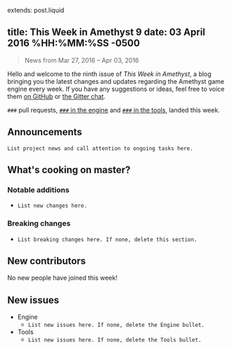 extends: post.liquid

title: This Week in Amethyst 9
date: 03 April 2016 %HH:%MM:%SS -0500
---

> News from Mar 27, 2016 – Apr 03, 2016

Hello and welcome to the ninth issue of *This Week in Amethyst*, a blog
bringing you the latest changes and updates regarding the Amethyst game engine
every week. If you have any suggestions or ideas, feel free to voice them
[on GitHub][gh] or [the Gitter chat][gc].

[gh]: https://github.com/amethyst/website
[gc]: https://gitter.im/orgs/amethyst/rooms

`###` pull requests, [`###` in the engine][ep] and [`###` in the tools][tp], landed this week.

[ep]: https://github.com/amethyst/amethyst/pulls?q=is:pr+closed:2016-03-27..2016-04-03
[tp]: https://github.com/amethyst/tools/pulls?q=is:pr+closed:2016-04-27..2016-04-03

## Announcements

`List project news and call attention to ongoing tasks here.`

## What's cooking on master?

### Notable additions

* `List new changes here.`

### Breaking changes

* `List breaking changes here. If none, delete this section.`

## New contributors

No new people have joined this week!

## New issues

* Engine
  * `List new issues here. If none, delete the Engine bullet.`
* Tools
  * `List new issues here. If none, delete the Tools bullet.`
